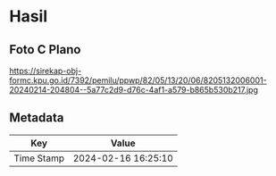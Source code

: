 # Hasil

## Foto C Plano

https://sirekap-obj-formc.kpu.go.id/7392/pemilu/ppwp/82/05/13/20/06/8205132006001-20240214-204804--5a77c2d9-d76c-4af1-a579-b865b530b217.jpg


## Metadata

| Key        | Value               |
| ---------- | ------------------- |
| Time Stamp | 2024-02-16 16:25:10 |



